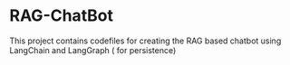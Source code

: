 # RAG-ChatBot
This project contains codefiles for creating the RAG based chatbot using LangChain and LangGraph ( for persistence)
